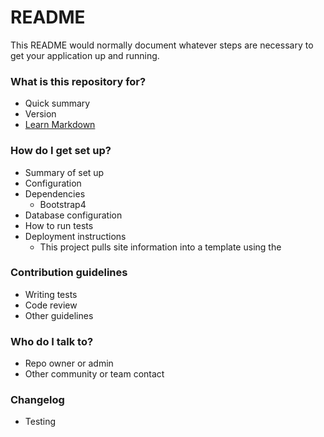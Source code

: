 # README #

This README would normally document whatever steps are necessary to get your application up and running.

### What is this repository for? ###

* Quick summary
* Version
* [Learn Markdown](https://bitbucket.org/tutorials/markdowndemo)

### How do I get set up? ###

* Summary of set up
* Configuration
* Dependencies
    * Bootstrap4 
* Database configuration
* How to run tests
* Deployment instructions
    * This project pulls site information into a template using the 

### Contribution guidelines ###

* Writing tests
* Code review
* Other guidelines

### Who do I talk to? ###

* Repo owner or admin
* Other community or team contact

### Changelog ###
* Testing 